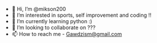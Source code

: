 - 👋 Hi, I’m @mikson200
- 👀 I’m interested in sports, self improvement and coding !!
- 🌱 I’m currently learning python :)
- 💞️ I’m looking to collaborate on ???
- 📫 How to reach me - Gawdzism@gmail.com

<!---
mikson200/mikson200 is a ✨ special ✨ repository because its `README.md` (this file) appears on your GitHub profile.
You can click the Preview link to take a look at your changes.
--->
